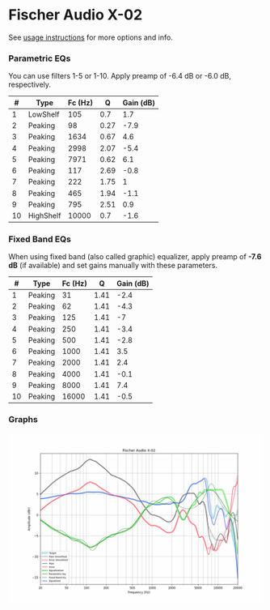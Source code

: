 # Fischer Audio X-02
See [usage instructions](https://github.com/jaakkopasanen/AutoEq#usage) for more options and info.

### Parametric EQs
You can use filters 1-5 or 1-10. Apply preamp of -6.4 dB or -6.0 dB, respectively.

|   # | Type      |   Fc (Hz) |    Q |   Gain (dB) |
|-----|-----------|-----------|------|-------------|
|   1 | LowShelf  |       105 | 0.7  |         1.7 |
|   2 | Peaking   |        98 | 0.27 |        -7.9 |
|   3 | Peaking   |      1634 | 0.67 |         4.6 |
|   4 | Peaking   |      2998 | 2.07 |        -5.4 |
|   5 | Peaking   |      7971 | 0.62 |         6.1 |
|   6 | Peaking   |       117 | 2.69 |        -0.8 |
|   7 | Peaking   |       222 | 1.75 |         1   |
|   8 | Peaking   |       465 | 1.94 |        -1.1 |
|   9 | Peaking   |       795 | 2.51 |         0.9 |
|  10 | HighShelf |     10000 | 0.7  |        -1.6 |

### Fixed Band EQs
When using fixed band (also called graphic) equalizer, apply preamp of **-7.6 dB** (if available) and set gains manually with these parameters.

|   # | Type    |   Fc (Hz) |    Q |   Gain (dB) |
|-----|---------|-----------|------|-------------|
|   1 | Peaking |        31 | 1.41 |        -2.4 |
|   2 | Peaking |        62 | 1.41 |        -4.3 |
|   3 | Peaking |       125 | 1.41 |        -7   |
|   4 | Peaking |       250 | 1.41 |        -3.4 |
|   5 | Peaking |       500 | 1.41 |        -2.8 |
|   6 | Peaking |      1000 | 1.41 |         3.5 |
|   7 | Peaking |      2000 | 1.41 |         2.4 |
|   8 | Peaking |      4000 | 1.41 |        -0.1 |
|   9 | Peaking |      8000 | 1.41 |         7.4 |
|  10 | Peaking |     16000 | 1.41 |        -0.5 |

### Graphs
![](./Fischer%20Audio%20X-02.png)

